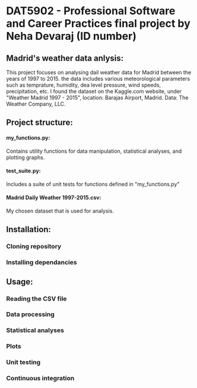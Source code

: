 # DAT5902 - Professional Software and Career Practices final project by Neha Devaraj (ID number)

## Madrid's weather data anlysis:

This project focuses on analysing dail weather data for Madrid between the years of 1997 to 2015. the data includes various meteorological parameters such as temprature, humidity, dea level pressure, wind speeds, precipitation, etc. I found the dataset on the Kaggle.com website, under "Weather Madrid 1997 - 2015", location: Barajas Airport, Madrid. Data: The Weather Company, LLC.

## Project structure:

#### my_functions.py:
Contains utility functions for data manipulation, statistical analyses, and plotting graphs.

#### test_suite.py:
Includes a suite of unit tests for functions defined in "my_functions.py"

#### Madrid Daily Weather 1997-2015.csv:
My chosen dataset that is used for analysis. 


## Installation:
### Cloning repository
### Installing dependancies

## Usage:
### Reading the CSV file
### Data processing
### Statistical analyses
### Plots
### Unit testing
### Continuous integration



